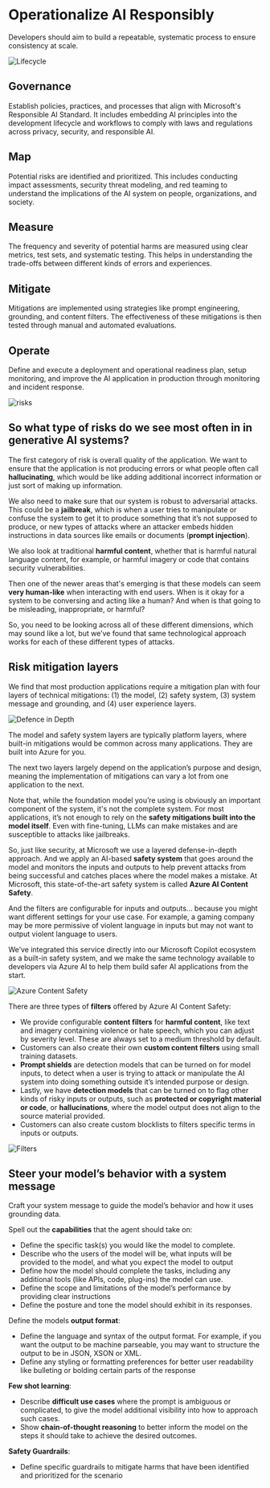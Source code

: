 # Operationalize AI Responsibly

Developers should aim to build a repeatable, systematic process to ensure consistency at scale.

![Lifecycle](https://github.com/codess-aus/Operationalize-AI-Responsibly/blob/693f55dd6876ab8b616844b5f97685eb8ed8d87b/images/generative-ai-lifecycle.png)

## Governance
Establish policies, practices, and processes that align with Microsoft's Responsible AI Standard. 
It includes embedding AI principles into the development lifecycle and workflows to comply with laws and regulations across privacy, security, and responsible AI.

## Map
Potential risks are identified and prioritized. 
This includes conducting impact assessments, security threat modeling, and red teaming to understand the implications of the AI system on people, organizations, and society.

## Measure
The frequency and severity of potential harms are measured using clear metrics, test sets, and systematic testing. 
This helps in understanding the trade-offs between different kinds of errors and experiences.

## Mitigate
Mitigations are implemented using strategies like prompt engineering, grounding, and content filters. 
The effectiveness of these mitigations is then tested through manual and automated evaluations.

## Operate
Define and execute a deployment and operational readiness plan, setup monitoring, and improve the AI application in production through monitoring and incident response.

![risks](https://github.com/codess-aus/Operationalize-AI-Responsibly/blob/76ffc1a0326ccffd544b02d9e8a0598a11cd708e/images/risks.jpg)

## So what type of risks do we see most often in in generative AI systems?

The first category of risk is overall quality of the application. 
We want to ensure that the application is not producing errors or what people often call **hallucinating**, which would be like adding additional incorrect information or just sort of making up information.

We also need to make sure that our system is robust to adversarial attacks.
This could be a **jailbreak**, which is when a user tries to manipulate or confuse the system to get it to produce something that it’s not supposed to produce, or new types of attacks where an attacker embeds hidden instructions in data sources like emails or documents (**prompt injection**).

We also look at traditional **harmful content**, whether that is harmful natural language content, for example, or harmful imagery or code that contains security vulnerabilities.

Then one of the newer areas that's emerging is that these models can seem **very human-like** when interacting with end users. 
When is it okay for a system to be conversing and acting like a human? And when is that going to be misleading, inappropriate, or harmful?

So, you need to be looking across all of these different dimensions, which may sound like a lot, but we’ve found that same technological approach works for each of these different types of attacks.

## Risk mitigation layers

We find that most production applications require a mitigation plan with four layers of technical mitigations: (1) the model, (2) safety system, (3) system message and grounding, and (4) user experience layers. 

![Defence in Depth](https://github.com/codess-aus/Operationalize-AI-Responsibly/blob/9c4f0bffbff7e9c4ecde9735f4f8abc09ca0ec6b/images/defenceindepth.jpg)

The model and safety system layers are typically platform layers, where built-in mitigations would be common across many applications. They are built into Azure for you. 

The next two layers largely depend on the application’s purpose and design, meaning the implementation of mitigations can vary a lot from one application to the next. 

Note that, while the foundation model you’re using is obviously an important component of the system, it's not the complete system. For most applications, it’s not enough to rely on the **safety mitigations built into the model itself**. Even with fine-tuning, LLMs can make mistakes and are susceptible to attacks like jailbreaks.

So, just like security, at Microsoft we use a layered defense-in-depth approach. 
And we apply an AI-based **safety system** that goes around the model and monitors the inputs and outputs to help prevent attacks from being successful and catches places where the model makes a mistake.
At Microsoft, this state-of-the-art safety system is called **Azure AI Content Safety**.

And the filters are configurable for inputs and outputs… because you might want different settings for your use case. For example, a gaming company may be more permissive of violent language in inputs but may not want to output violent language to users.

We’ve integrated this service directly into our Microsoft Copilot ecosystem as a built-in safety system, and we make the same technology available to developers via Azure AI to help them build safer AI applications from the start.

![Azure Content Safety](https://github.com/codess-aus/Operationalize-AI-Responsibly/blob/0bc86e55ca482063fcf8a84796036b575f4b6820/images/safetysystem.jpg)

There are three types of **filters** offered by Azure AI Content Safety:

- We provide configurable **content filters** for **harmful content**, like text and imagery containing violence or hate speech, which you can adjust by severity level. These are always set to a medium threshold by default.
- Customers can also create their own **custom content filters** using small training datasets.
- **Prompt shields** are detection models that can be turned on for model inputs, to detect when a user is trying to attack or manipulate the AI system into doing something outside it’s intended purpose or design.
- Lastly, we have **detection models** that can be turned on to flag other kinds of risky inputs or outputs, such as **protected or copyright material or code**, or **hallucinations**, where the model output does not align to the source material provided.
- Customers can also create custom blocklists to filters specific terms in inputs or outputs.

![Filters](https://github.com/codess-aus/Operationalize-AI-Responsibly/blob/2faa396596693c4b863ac09de041ca9a0ecb7f16/images/Filters.jpg)

## Steer your model’s behavior with a system message

Craft your system message to guide the model’s behavior and how it uses grounding data.

Spell out the **capabilities** that the agent should take on:
- Define the specific task(s) you would like the model to complete.
- Describe who the users of the model will be, what inputs will be provided to the model, and what you expect the model to output
- Define how the model should complete the tasks, including any additional tools (like APIs, code, plug-ins) the model can use.
- Define the scope and limitations of the model’s performance by providing clear instructions
- Define the posture and tone the model should exhibit in its responses.

Define the models **output format**:
- Define the language and syntax of the output format. For example, if you want the output to be machine parseable, you may want to structure the output to be in JSON, XSON or XML. 
- Define any styling or formatting preferences for better user readability like bulleting or bolding certain parts of the response

**Few shot learning**:
- Describe **difficult use cases** where the prompt is ambiguous or complicated, to give the model additional visibility into how to approach such cases.  
- Show **chain-of-thought reasoning** to better inform the model on the steps it should take to achieve the desired outcomes. 

**Safety Guardrails**:
- Define specific guardrails to mitigate harms that have been identified and prioritized for the scenario


 









